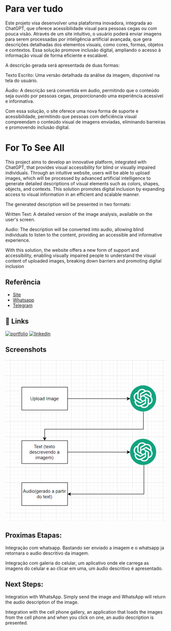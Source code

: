 
# Para ver tudo

Este projeto visa desenvolver uma plataforma inovadora, integrada ao ChatGPT, que oferece acessibilidade visual para pessoas cegas ou com pouca visão. Através de um site intuitivo, o usuário poderá enviar imagens para serem processadas por inteligência artificial avançada, que gera descrições detalhadas dos elementos visuais, como cores, formas, objetos e contextos. Essa solução promove inclusão digital, ampliando o acesso à informação visual de forma eficiente e escalável.

A descrição gerada será apresentada de duas formas:

Texto Escrito: Uma versão detalhada da análise da imagem, disponível na tela do usuário.

Áudio: A descrição será convertida em áudio, permitindo que o conteúdo seja ouvido por pessoas cegas, proporcionando uma experiência acessível e informativa.

Com essa solução, o site oferece uma nova forma de suporte e acessibilidade, permitindo que pessoas com deficiência visual compreendam o conteúdo visual de imagens enviadas, eliminando barreiras e promovendo inclusão digital.

# For To See All

This project aims to develop an innovative platform, integrated with ChatGPT, that provides visual accessibility for blind or visually impaired individuals. Through an intuitive website, users will be able to upload images, which will be processed by advanced artificial intelligence to generate detailed descriptions of visual elements such as colors, shapes, objects, and contexts. This solution promotes digital inclusion by expanding access to visual information in an efficient and scalable manner.

The generated description will be presented in two formats:

Written Text: A detailed version of the image analysis, available on the user's screen.

Audio: The description will be converted into audio, allowing blind individuals to listen to the content, providing an accessible and informative experience.

With this solution, the website offers a new form of support and accessibility, enabling visually impaired people to understand the visual content of uploaded images, breaking down barriers and promoting digital inclusion


## Referência

 - [Site](https://fortoseeall-a6f0c908bc1e.herokuapp.com/)
 - [Whatsapp](https://github.com/matiassingers/awesome-readme)
 - [Telegram](https://bulldogjob.com/news/449-how-to-write-a-good-readme-for-your-github-project)

## 🔗 Links
[![portfolio](https://img.shields.io/badge/my_portfolio-000?style=for-the-badge&logo=ko-fi&logoColor=white)](https://fortoseeall.com/)
[![linkedin](https://img.shields.io/badge/linkedin-0A66C2?style=for-the-badge&logo=linkedin&logoColor=white)](https://www.linkedin.com/tomazalexandre)

## Screenshots

![Fluxo APP](/docs/assets/fluxo.png)

## Proximas Etapas:

Integração com whatsapp. Bastando ser enviado a imagem e o whatsapp ja retornara o audio descritivo da imagem.

Integração com galeria do celular, um aplicativo onde ele carrega as imagens do celular e ao clicar em uma, um áudio descritivo é apresentado.

## Next Steps:

Integration with WhatsApp. Simply send the image and WhatsApp will return the audio description of the image.

Integration with the cell phone gallery, an application that loads the images from the cell phone and when you click on one, an audio description is presented.
